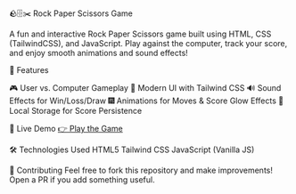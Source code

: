 🪨🗄✂️ Rock Paper Scissors Game

A fun and interactive Rock Paper Scissors game built using HTML, CSS (TailwindCSS), and JavaScript. Play against the computer, track your score, and enjoy smooth animations and sound effects!

🚀 Features

🎮 User vs. Computer Gameplay
🎨 Modern UI with Tailwind CSS
🔊 Sound Effects for Win/Loss/Draw
🎆 Animations for Moves & Score Glow Effects
💾 Local Storage for Score Persistence


📌 Live Demo
[👉 Play the Game](rock-papers-scissorsgame.netlify.app)

🛠️ Technologies Used
HTML5
Tailwind CSS
JavaScript (Vanilla JS)

🤝 Contributing
Feel free to fork this repository and make improvements! Open a PR if you add something useful.

